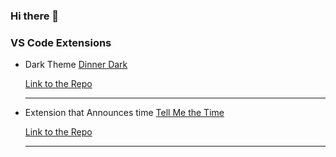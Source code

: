 ### Hi there 👋


### VS Code Extensions

- Dark Theme [Dinner Dark](https://github.com/AbhishekGowda28/vscode-theme/raw/master/dinnertheme/dinnertheme-0.0.1.vsix)

  [Link to the Repo](https://github.com/AbhishekGowda28/vscode-theme/tree/master/dinnertheme)
  
  ---
- Extension that Announces time [Tell Me the Time](https://github.com/AbhishekGowda28/vscode-theme/raw/master/tellmethetime/tellmethetime-0.0.1.vsix)

  [Link to the Repo](https://github.com/AbhishekGowda28/vscode-theme/tree/master/tellmethetime)
  
  ---
<!--
**AbhishekGowda28/AbhishekGowda28** is a ✨ _special_ ✨ repository because its `README.md` (this file) appears on your GitHub profile.

Here are some ideas to get you started:

- 🔭 I’m currently working on ...
- 🌱 I’m currently learning ...
- 👯 I’m looking to collaborate on ...
- 🤔 I’m looking for help with ...
- 💬 Ask me about ...
- 📫 How to reach me: ...
- 😄 Pronouns: ...
- ⚡ Fun fact: ...
-->
